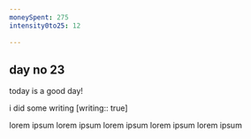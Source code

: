 ```yaml
---
moneySpent: 275
intensity0to25: 12
 
---
```

## day no 23
today is a good day!
 

i did some writing [writing:: true]

lorem ipsum lorem ipsum lorem ipsum lorem ipsum lorem ipsum
